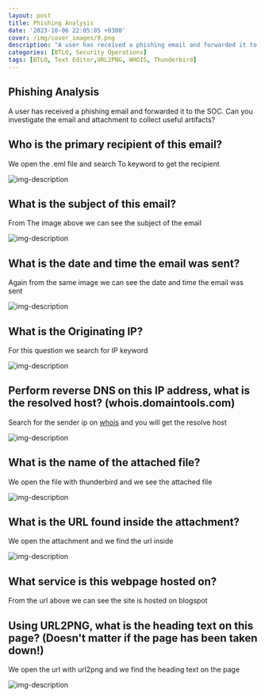 ```yaml
---
layout: post
title: Phishing Analysis
date: '2023-10-06 22:05:05 +0300'
cover: /img/cover_images/9.png
description: "A user has received a phishing email and forwarded it to the SOC. Can you investigate the email and attachment to collect useful artifacts?"
categories: [BTLO, Security Operations]
tags: [BTLO, Text Editor,URL2PNG, WHOIS, Thunderbird]
---
```


## Phishing Analysis
A user has received a phishing email and forwarded it to the SOC. Can you investigate the email and attachment to collect useful artifacts? 

## Who is the primary recipient of this email?
We open the .eml file and search To keyword to get the recipient

![img-description](/assets/img/phishing-analysis/3.png)

## What is the subject of this email?

From The image above we can see the subject of the email

![img-description](/assets/img/phishing-analysis/3.png)

## What is the date and time the email was sent?

Again from the same image we can see the date and time the email was sent

![img-description](/assets/img/phishing-analysis/3.png)

## What is the Originating IP?

For this question we search for IP keyword

![img-description](/assets/img/phishing-analysis/4.png)

## Perform reverse DNS on this IP address, what is the resolved host? (whois.domaintools.com)

Search for the sender ip on [whois](https://whois.domaintools.com) and you will get the resolve host

![img-description](/assets/img/phishing-analysis/5.png)

## What is the name of the attached file?

We open the file with thunderbird and we see the attached file

![img-description](/assets/img/phishing-analysis/6.png)

## What is the URL found inside the attachment?

We open the attachment and we find the url inside

![img-description](/assets/img/phishing-analysis/7.png)

## What service is this webpage hosted on?

From the url above we can see the site is hosted on blogspot

## Using URL2PNG, what is the heading text on this page? (Doesn't matter if the page has been taken down!)

We open the url with url2png and we find the heading text on the page

![img-description](/assets/img/phishing-analysis/8.png)